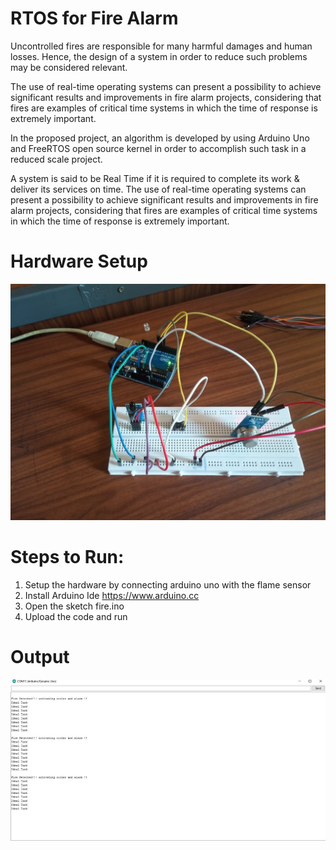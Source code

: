 # RTOS for Fire Alarm

Uncontrolled fires are responsible for many harmful damages and human losses. Hence, the design of a system in order to reduce such problems may be considered relevant. 

The use of real-time operating systems can present a possibility to achieve significant results and improvements in fire alarm projects, considering that fires are examples of critical time systems in which the time of response is extremely important. 

In the proposed project, an algorithm is developed by using Arduino Uno and FreeRTOS open source kernel in order to accomplish such task in a reduced scale project.

A system is said to be Real Time if it is required to complete its work & deliver its services on time. The use of real-time operating systems can present a possibility to achieve significant results and improvements in fire alarm projects, considering that fires are examples of critical time systems in which the time of response is extremely important.

# Hardware Setup

![hardware](setup1.jpeg)

# Steps to Run:

1. Setup the hardware by connecting arduino uno with the flame sensor
2. Install Arduino Ide https://www.arduino.cc
3. Open the sketch fire.ino
4. Upload the code and run

# Output
![output image](output.png)
